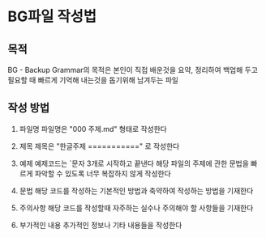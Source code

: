 BG파일 작성법
===============

목적
--------
BG - Backup Grammar의 목적은 본인이
직접 배운것을 요약, 정리하여 백업해 두고
필요할 때 빠르게 기억해 내는것을 돕기위해 남겨두는 파일

작성 방법
--------
1. 파일명
파일명은 "000 주제.md" 형태로 작성한다

2. 제목
제목은
"한글주제
==========="
로 작성한다

3. 예제
예제코드는 `문자 3개로 시작하고 끝낸다
해당 파일의 주제에 관한 문법을 빠르게 파악할 수 있도록
너무 복잡하지 않게 작성한다

4. 문법
해당 코드를 작성하는 기본적인 방법과
축약하여 작성하는 방법을 기재한다

5. 주의사항
해당 코드를 작성할때 자주하는 실수나
주의해야 할 사항들을 기재한다

6. 부가적인 내용
추가적인 정보나 기타 내용들을
작성한다